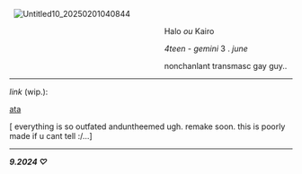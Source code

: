 

‎ ‎ ![Untitled10_20250201040844](https://github.com/user-attachments/assets/9ba61b90-7c63-4f23-942e-3083b47be0e3)

‎ ‎ ‎ ‎ ‎ ‎ ‎ ‎ ‎ ‎ ‎ ‎ ‎ ‎ ‎ ‎ ‎ ‎ ‎ ‎ ‎ ‎ ‎ ‎ ‎ ‎ ‎ ‎ ‎‎ ‎ ‎ ‎ ‎ ‎ ‎ ‎ ‎ ‎ ‎ ‎ ‎ ‎ ‎ ‎ ‎ ‎ ‎ ‎  ‎ ‎  ‎ ‎ ‎ ‎ ‎  ‎ ‎ ‎ ‎ ‎  ‎ ‎  ‎ ‎ ‎ ‎ ‎  ‎  ‎ ‎ ‎ ‎ ‎  ‎ ‎  ‎ ‎ ‎ ‎ ‎  ‎ ‎  ‎ ‎ ‎ ‎ ‎  ‎  ‎ ‎ ‎ ‎ ‎  ‎ ‎  ‎    ‎ ‎ Halo *ou* Kairo

‎ ‎ ‎
‎ ‎ ‎ ‎ ‎ ‎ ‎ ‎ ‎ ‎ ‎ ‎ ‎ ‎ ‎ ‎ ‎ ‎ ‎ ‎ ‎ ‎ ‎ ‎‎ ‎ ‎ ‎ ‎ ‎ ‎ ‎ ‎ ‎ ‎ ‎ ‎ ‎ ‎ ‎ ‎ ‎ ‎ ‎  ‎ ‎  ‎ ‎ ‎ ‎ ‎  ‎ ‎ ‎ ‎ ‎  ‎ ‎  ‎ ‎ ‎ ‎ ‎  ‎  ‎ ‎ ‎ ‎ ‎  ‎ ‎  ‎ ‎ ‎ ‎ ‎  ‎ ‎  ‎ ‎ ‎ ‎ ‎  ‎  ‎ ‎‎ ‎ *4teen* - *gemini* 3 . *june*

‎ ‎ ‎ ‎ ‎ ‎ ‎ ‎ ‎ ‎ ‎ ‎ ‎ ‎ ‎ ‎ ‎ ‎ ‎ ‎ ‎ ‎ ‎ ‎ ‎ ‎ ‎‎ ‎ ‎ ‎ ‎ ‎ ‎ ‎ ‎ ‎ ‎ ‎ ‎ ‎ ‎ ‎ ‎ ‎ ‎ ‎  ‎ ‎  ‎ ‎ ‎ ‎ ‎  ‎ ‎ ‎ ‎ ‎  ‎ ‎  ‎ ‎ ‎ ‎ ‎  ‎  ‎ ‎ ‎ ‎ ‎  ‎ ‎  ‎ ‎ ‎ ‎ ‎  ‎ ‎   nonchanlant transmasc gay guy..



---

*link* (wip.):

 [ata](https://callmeyourangel.atabook.org/)



[ everything is so outfated anduntheemed ugh. remake soon. this is poorly made if u cant tell :/...] 

---




***9.2024 ♡***
